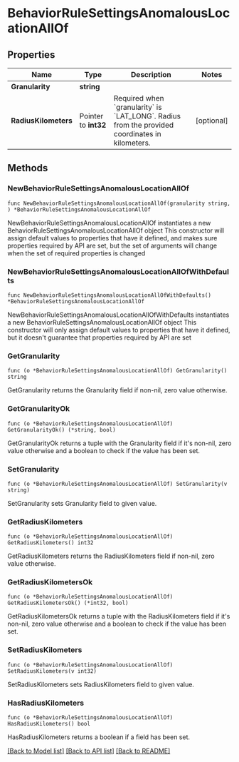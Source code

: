 # BehaviorRuleSettingsAnomalousLocationAllOf

## Properties

Name | Type | Description | Notes
------------ | ------------- | ------------- | -------------
**Granularity** | **string** |  | 
**RadiusKilometers** | Pointer to **int32** | Required when &#x60;granularity&#x60; is &#x60;LAT_LONG&#x60;. Radius from the provided coordinates in kilometers. | [optional] 

## Methods

### NewBehaviorRuleSettingsAnomalousLocationAllOf

`func NewBehaviorRuleSettingsAnomalousLocationAllOf(granularity string, ) *BehaviorRuleSettingsAnomalousLocationAllOf`

NewBehaviorRuleSettingsAnomalousLocationAllOf instantiates a new BehaviorRuleSettingsAnomalousLocationAllOf object
This constructor will assign default values to properties that have it defined,
and makes sure properties required by API are set, but the set of arguments
will change when the set of required properties is changed

### NewBehaviorRuleSettingsAnomalousLocationAllOfWithDefaults

`func NewBehaviorRuleSettingsAnomalousLocationAllOfWithDefaults() *BehaviorRuleSettingsAnomalousLocationAllOf`

NewBehaviorRuleSettingsAnomalousLocationAllOfWithDefaults instantiates a new BehaviorRuleSettingsAnomalousLocationAllOf object
This constructor will only assign default values to properties that have it defined,
but it doesn't guarantee that properties required by API are set

### GetGranularity

`func (o *BehaviorRuleSettingsAnomalousLocationAllOf) GetGranularity() string`

GetGranularity returns the Granularity field if non-nil, zero value otherwise.

### GetGranularityOk

`func (o *BehaviorRuleSettingsAnomalousLocationAllOf) GetGranularityOk() (*string, bool)`

GetGranularityOk returns a tuple with the Granularity field if it's non-nil, zero value otherwise
and a boolean to check if the value has been set.

### SetGranularity

`func (o *BehaviorRuleSettingsAnomalousLocationAllOf) SetGranularity(v string)`

SetGranularity sets Granularity field to given value.


### GetRadiusKilometers

`func (o *BehaviorRuleSettingsAnomalousLocationAllOf) GetRadiusKilometers() int32`

GetRadiusKilometers returns the RadiusKilometers field if non-nil, zero value otherwise.

### GetRadiusKilometersOk

`func (o *BehaviorRuleSettingsAnomalousLocationAllOf) GetRadiusKilometersOk() (*int32, bool)`

GetRadiusKilometersOk returns a tuple with the RadiusKilometers field if it's non-nil, zero value otherwise
and a boolean to check if the value has been set.

### SetRadiusKilometers

`func (o *BehaviorRuleSettingsAnomalousLocationAllOf) SetRadiusKilometers(v int32)`

SetRadiusKilometers sets RadiusKilometers field to given value.

### HasRadiusKilometers

`func (o *BehaviorRuleSettingsAnomalousLocationAllOf) HasRadiusKilometers() bool`

HasRadiusKilometers returns a boolean if a field has been set.


[[Back to Model list]](../README.md#documentation-for-models) [[Back to API list]](../README.md#documentation-for-api-endpoints) [[Back to README]](../README.md)



